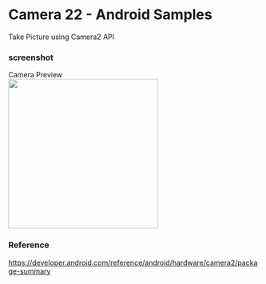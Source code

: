 Camera 22 - Android Samples
===============

Take Picture using  Camera2 API <br/>

### screenshot <br/>
Camera Preview <br/>
<image src="https://raw.githubusercontent.com/ohwada/Android_Samples/master/Camera21/screenshot/camera22_preview.png" width="300" /><br/>

### Reference <br/>
https://developer.android.com/reference/android/hardware/camera2/package-summary
